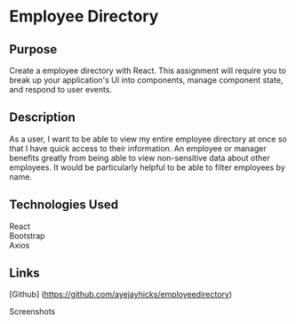 # Employee Directory

## Purpose
Create a employee directory with React. This assignment will require you to break up your application's UI into components, manage component state, and respond to user events.

## Description
As a user, I want to be able to view my entire employee directory at once so that I have quick access to their information. An employee or manager benefits greatly from being able to view non-sensitive data about other employees. It would be particularly helpful to be able to filter employees by name.

## Technologies Used
React  
Bootstrap  
Axios

## Links
[Github] (https://github.com/ayejayhicks/employeedirectory)

Screenshots